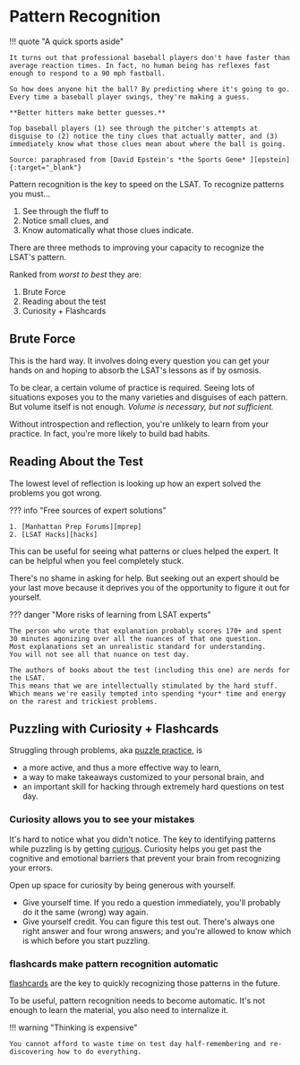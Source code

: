 # Pattern Recognition

!!! quote "A quick sports aside"

    It turns out that professional baseball players don't have faster than average reaction times. In fact, no human being has reflexes fast enough to respond to a 90 mph fastball. 
    
    So how does anyone hit the ball? By predicting where it's going to go. Every time a baseball player swings, they're making a guess.
    
    **Better hitters make better guesses.**
    
    Top baseball players (1) see through the pitcher's attempts at disguise to (2) notice the tiny clues that actually matter, and (3) immediately know what those clues mean about where the ball is going.

    Source: paraphrased from [David Epstein's *the Sports Gene* ][epstein]{:target="_blank"}

Pattern recognition is the key to speed on the LSAT.
To recognize patterns you must...

1. See through the fluff to
1. Notice small clues, and
1. Know automatically what those clues indicate.

There are three methods to improving your capacity to recognize the LSAT's pattern.

Ranked from *worst to best* they are:

1. Brute Force
1. Reading about the test
1. Curiosity + Flashcards

## Brute Force

This is the hard way.
It involves doing every question you can get your hands on and hoping to absorb the LSAT's lessons as if by osmosis.

To be clear, a certain volume of practice is required.
Seeing lots of situations exposes you to the many varieties and disguises of each pattern.
But volume itself is not enough.
*Volume is necessary, but not sufficient.*

Without introspection and reflection, you're unlikely to learn from your practice.
In fact, you're more likely to build bad habits.

## Reading About the Test

The lowest level of reflection is looking up how an expert solved the problems you got wrong.

??? info "Free sources of expert solutions"

    1. [Manhattan Prep Forums][mprep]
    2. [LSAT Hacks][hacks]

This can be useful for seeing what patterns or clues helped the expert. It can be helpful when you feel completely stuck.

There's no shame in asking for help. But seeking out an expert should be your last move because it deprives you of the opportunity to figure it out for yourself.

??? danger "More risks of learning from LSAT experts"

    The person who wrote that explanation probably scores 170+ and spent 30 minutes agonizing over all the nuances of that one question.
    Most explanations set an unrealistic standard for understanding.
    You will not see all that nuance on test day.

    The authors of books about the test (including this one) are nerds for the LSAT.
    This means that we are intellectually stimulated by the hard stuff. 
    Which means we're easily tempted into spending *your* time and energy on the rarest and trickiest problems.

## Puzzling with Curiosity + Flashcards

Struggling through problems, aka [puzzle practice][puzzle], is

- a more active, and thus a more effective way to learn,
- a way to make takeaways customized to your personal brain, and
- an important skill for hacking through extremely hard questions on test day.

### Curiosity allows you to see your mistakes

It's hard to notice what you didn't notice.
The key to identifying patterns while puzzling is by getting [curious].
Curiosity helps you get past the cognitive and emotional barriers that prevent your brain from recognizing your errors.

Open up space for curiosity by being generous with yourself.

- Give yourself time. If you redo a question immediately, you'll probably do it the same (wrong) way again.
- Give yourself credit. You can figure this test out. There's always one right answer and four wrong answers; and you're allowed to know which is which before you start puzzling.

### flashcards make pattern recognition automatic

[flashcards] are the key to quickly recognizing those patterns in the future.

To be useful, pattern recognition needs to become automatic. It's not enough to learn the material, you also need to internalize it.

!!! warning "Thinking is expensive"

    You cannot afford to waste time on test day half-remembering and re-discovering how to do everything.

[epstein]: https://davidepstein.com/david-epstein-the-sports-gene/
[puzzle]: practice.md#puzzle-practice
[curious]: curious.md
[flashcards]: flashcards.md
[mprep]: https://www.manhattanprep.com/lsat/forums/
[hacks]: https://lsathacks.com/explanations/
